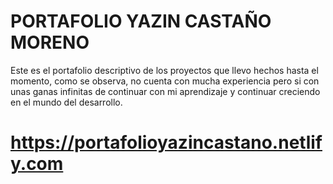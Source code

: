 # PORTAFOLIO YAZIN CASTAÑO MORENO

Este es el portafolio descriptivo de los proyectos que llevo hechos hasta el momento, como se observa, no cuenta con mucha experiencia pero si con unas ganas infinitas de continuar con mi aprendizaje y continuar creciendo en el mundo del desarrollo.

# https://portafolioyazincastano.netlify.com



